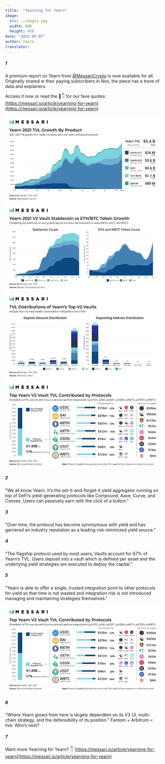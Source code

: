 ```yaml
---
title:  "Yearning for Yearn"
image:
  src: ./image1.jpg
  width: 800
  height: 450
date: "2022-04-07"
author: Yearn
translator:
---
```

##### 1

A premium report on Yearn from [@MessariCrypto](https://twitter.com/MessariCrypto) is now available for all. Originally shared w their paying subscribers in Nov, the piece has a trove of data and explainers.

Access it now or read the 🧵👇 for our fave quotes: [https://messari.io/article/yearning-for-yearn](https://messari.io/article/yearning-for-yearn)

![](./image1.jpg?w=800&h=450)
![](./image2.jpg?w=800&h=450)
![](./image3.jpg?w=800&h=450)
![](./image4.jpg?w=800&h=450)

##### 2

"We all know Yearn. It’s the set-it-and-forget-it yield aggregator running on top of DeFi’s yield-generating protocols like Compound, Aave, Curve, and Convex. Users can passively earn with the click of a button."

##### 3 

"Over time, the protocol has become synonymous with yield and has garnered an industry reputation as a leading risk-minimized yield source."

##### 4 

"The flagship protocol used by most users, Vaults account for 67% of Yearn’s TVL. Users deposit into a vault which is defined per asset and the underlying yield strategies are executed to deploy the capital."

##### 5 

"Yearn is able to offer a single, trusted integration point to other protocols for yield so that time is not wasted and integration risk is not introduced managing and maintaining strategies themselves."

![](./image4.jpg?w=800&h=450)

##### 6 

"Where Yearn grows from here is largely dependent on its V3 UI, multi-chain strategy, and the defensibility of its position."
Fantom + Arbitrum = live. Who’s next?

##### 7
 Want more Yearning for Yearn?
👇
[https://messari.io/article/yearning-for-yearn](https://messari.io/article/yearning-for-yearn)
